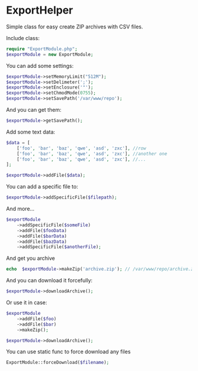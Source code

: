 # ExportHelper
Simple class for easy create ZIP archives with CSV files.

Include class:
```php
require "ExportModule.php";
$exportModule = new ExportModule;
```

You can add some settings:
```php
$exportModule->setMemoryLimit("512M");
$exportModule->setDelimeter(';');
$exportModule->setEnclosure('"');
$exportModule->setChmodMode(0755);
$exportModule->setSavePath('/var/www/repo');
```

And you can get them:
```php
$exportModule->getSavePath();
```

Add some text data:
```php
$data = [
	['foo', 'bar', 'baz', 'qwe', 'asd', 'zxc'], //row
	['foo', 'bar', 'baz', 'qwe', 'asd', 'zxc'], //another one
	['foo', 'bar', 'baz', 'qwe', 'asd', 'zxc'], //...
];

$exportModule->addFile($data);
```

You can add a specific file to:
```php
$exportModule->addSpecificFile($filepath);
```

And more...
```php
$exportModule
	->addSpecificFile($someFile)
	->addFile($fooData)
	->addFile($barData)
	->addFile($bazData)
	->addSpecificFile($anotherFile);
```

And get you archive
```php
echo  $exportModule->makeZip('archive.zip'); // /var/www/repo/archive.zip
```

And you can download it forcefully:
```php
$exportModule->downloadArchive();
```

Or use it in case:
```php
$exportModule
	->addFile($foo)
	->addFile($bar)
	->makeZip();

$exportModule->downloadArchive();
```

You can use static func to force download any files
```php
ExportModule::forceDownload($filename);
```